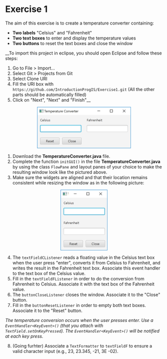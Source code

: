 # Exercise 1

The aim of this exercise is to create a temperature converter containing:

  - **Two labels** "Celsius" and "Fahrenheit"
  - **Two text boxes** to enter and display the temperature values
  - **Two buttons** to reset the text boxes and close the window

__To import this project in eclipse, you should open Eclipse and follow these steps:
  1) Go to File \> Import...
  2) Select Git \> Projects from Git
  3) Select Clone URI
  4) Fill the URI box with `https://github.com/IntroductionProgIS/Exercise1.git` (All the other parts should be automatically filled)
  5) Click on "Next", "Next" and "Finish"__

<p align="center"><img src="/img/tempconvH.jpg" width="300"></p>

1) Download the **TemperatureConverter.java** file.
2) Complete the function `initGUI()` in the file **TemperatureConverter.java** by using the class `FlowPane` and layout panes of your choice to make the resulting window look like the pictured above.
3) Make sure the widgets are aligned and that their location remains consistent while resizing the window as in the following picture:

<p align="center"><img src="/img/tempconvV.jpg" width="150" align="middle"></p>

4) The `textFieldCListener` reads a floating value in the Celsius text box when the user press "enter", converts it from Celsius to Fahrenheit, and writes the result in the Fahrenheit text box. Associate this event handler to the text box of the Celsius value.
5) Fill in the `textFieldFListener` in order to do the conversion from Fahrenheit to Celsius. Associate it with the text box of the Fahrenheit value.
6) The `buttonCloseListener` closes the window. Associate it to the "Close" button.
7) Fill in the `buttonResetListener` in order to empty both text boxes. Associate it to the "Reset" button.

*The temperature conversion occurs when the user presses enter. Use a `EventHandler<KeyEvent>()` (that you attach with `TextField.setOnKeyPressed`). The `EventHandler<KeyEvent>()` will be notified at each key press.*

8) (Going furhter) Associate a `TextFormatter` to `textFieldF` to ensure a valid character input (e.g., 23, 23.345, -21, 3E -02).

